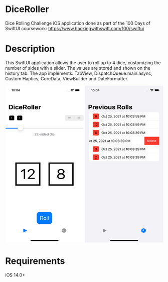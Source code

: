 # DiceRoller
Dice Rolling Challenge iOS application done as part of the 100 Days of SwiftUI coursework: https://www.hackingwithswift.com/100/swiftui

# Description
This SwiftUI application allows the user to roll up to 4 dice, customizing the number of sides with a slider. The values are stored and shown on the history tab.
The app implements: TabView, DispatchQueue.main.async, Custom Haptics, CoreData, ViewBuilder and DateFormatter.

<img src="RollView.png" width="250" height="500"/> <img src="PreviousRollView.png" width="250" height="500"/>

# Requirements
iOS 14.0+


